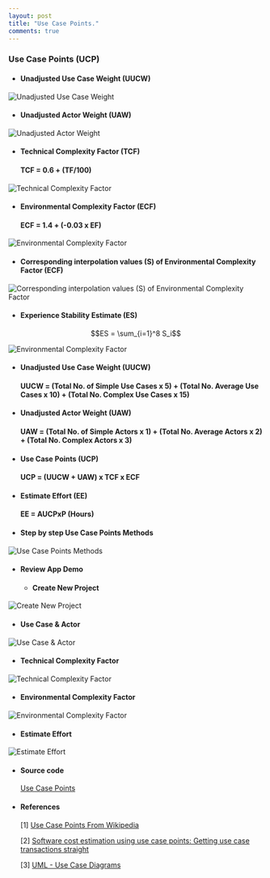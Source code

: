 ```yaml
---
layout: post
title: "Use Case Points."
comments: true
---
```


### Use Case Points (UCP)

* ####  Unadjusted Use Case Weight (UUCW)

![Unadjusted Use Case Weight](https://raw.githubusercontent.com/qndev/blog/gh-pages/images/posts/uucw.png)

* #### Unadjusted Actor Weight (UAW)

<!--more-->

![Unadjusted Actor Weight](https://raw.githubusercontent.com/qndev/blog/gh-pages/images/posts/uaw.png)

* #### Technical Complexity Factor (TCF)

  #### TCF = 0.6 + (TF/100)

![Technical Complexity Factor](https://raw.githubusercontent.com/qndev/blog/gh-pages/images/posts/tcftable.png)

* #### Environmental Complexity Factor (ECF)

  #### ECF = 1.4 + (-0.03 x EF)

![Environmental Complexity Factor](https://raw.githubusercontent.com/qndev/blog/gh-pages/images/posts/ecftable.png)

  * #### Corresponding interpolation values (S) of Environmental Complexity Factor (ECF)

![Corresponding interpolation values (S) of Environmental Complexity Factor](https://raw.githubusercontent.com/qndev/blog/gh-pages/images/posts/ecftable2.png)

  * #### Experience Stability Estimate (ES)

  $$ES = \sum_{i=1}^8 S_i$$

![Environmental Complexity Factor](https://raw.githubusercontent.com/qndev/blog/gh-pages/images/posts/es.png)

* #### Unadjusted Use Case Weight (UUCW)

  #### UUCW = (Total No. of Simple Use Cases x 5) + (Total No. Average Use Cases x 10) + (Total No. Complex Use Cases x 15)

* #### Unadjusted Actor Weight (UAW)

  #### UAW = (Total No. of Simple Actors x 1) + (Total No. Average Actors x 2) + (Total No. Complex Actors x 3)

* #### Use Case Points (UCP)

  #### UCP = (UUCW + UAW) x TCF x ECF

* #### Estimate Effort (EE)

  #### EE = AUCPxP (Hours)

* #### Step by step Use Case Points Methods

![Use Case Points Methods](https://raw.githubusercontent.com/qndev/blog/gh-pages/images/posts/UseCasePointsMethod.png)

* #### Review App Demo

  * #### Create New Project

![Create New Project](https://raw.githubusercontent.com/qndev/blog/gh-pages/images/posts/project.png)

  * #### Use Case & Actor

![Use Case & Actor](https://raw.githubusercontent.com/qndev/blog/gh-pages/images/posts/usecase.png)

  * #### Technical Complexity Factor

![Technical Complexity Factor](https://raw.githubusercontent.com/qndev/blog/gh-pages/images/posts/tcf.png)

  * #### Environmental Complexity Factor

![Environmental Complexity Factor](https://raw.githubusercontent.com/qndev/blog/gh-pages/images/post/ecf.png)

  * #### Estimate Effort

![Estimate Effort](https://raw.githubusercontent.com/qndev/blog/gh-pages/images/posts/effort.png)

* #### Source code

  [Use Case Points](https://github.com/qnDev/ktcnpm.20181/tree/master/UseCasePoint)

* #### References

  [1] [Use Case Points From Wikipedia](https://en.wikipedia.org/wiki/Use_Case_Points)

  [2] [Software cost estimation using use case points: Getting use case transactions straight](https://www.ibm.com/developerworks/rational/library/edge/09/mar09/collaris_dekker/index.html)

  [3] [UML - Use Case Diagrams](https://www.tutorialspoint.com/uml/uml_use_case_diagram.htm)
